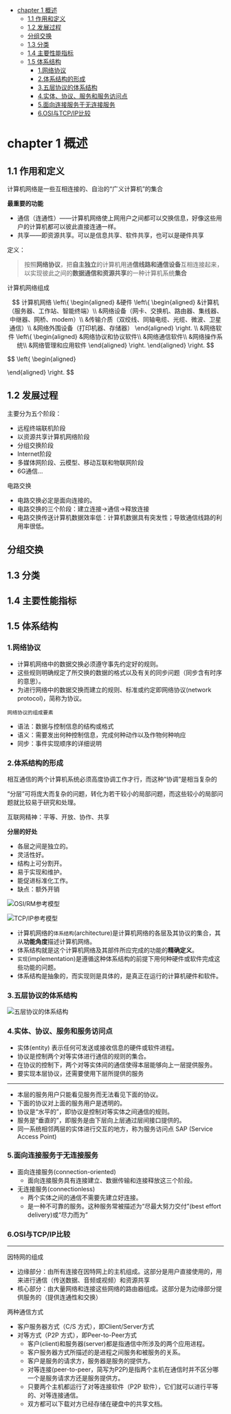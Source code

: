 - [chapter 1 概述](#chapter-1-概述)
  - [1.1 作用和定义](#11-作用和定义)
  - [1.2 发展过程](#12-发展过程)
  - [分组交换](#分组交换)
  - [1.3 分类](#13-分类)
  - [1.4 主要性能指标](#14-主要性能指标)
  - [1.5 体系结构](#15-体系结构)
    - [1.网络协议](#1网络协议)
    - [2.体系结构的形成](#2体系结构的形成)
    - [3.五层协议的体系结构](#3五层协议的体系结构)
    - [4.实体、协议、服务和服务访问点](#4实体协议服务和服务访问点)
    - [5.面向连接服务于无连接服务](#5面向连接服务于无连接服务)
    - [6.OSI与TCP/IP比较](#6osi与tcpip比较)


# chapter 1 概述

## 1.1 作用和定义

计算机网络是一些互相连接的、自治的“广义计算机”的集合

**最重要的功能**
+ 通信（连通性）——计算机网络使上网用户之间都可以交换信息，好像这些用户的计算机都可以彼此直接连通一样。
+ 共享——即资源共享。可以是信息共享、软件共享，也可以是硬件共享

定义：
> 按照**网络协议**，把**自主独立**的计算机用通**信线路和通信设备**互相连接起来，以实现彼此之间的**数据通信和资源共享**的一种计算机系统**集合**

计算机网络组成

$$
计算机网络
\left\{
\begin{aligned}
&硬件
\left\{
\begin{aligned}
&计算机（服务器、工作站、智能终端）\\
&网络设备（网卡、交换机、路由器、集线器、中继器、网桥、modem）\\
&传输介质（双绞线、同轴电缆、光缆、微波、卫星通信）\\
&网络外围设备（打印机器、存储器）
\end{aligned}
\right.
\\
&网络软件
\left\{
\begin{aligned}
&网络协议和协议软件\\
&网络通信软件\\
&网络操作系统\\
&网络管理和应用软件
\end{aligned}
\right.
\end{aligned}
\right.
$$

$$
\left\{
\begin{aligned}
  
\end{aligned}
\right.
$$


## 1.2 发展过程

主要分为五个阶段：
+ 远程终端联机阶段
+ 以资源共享计算机网络阶段
+ 分组交换阶段
+ Internet阶段
+ 多媒体网阶段、云模型、移动互联和物联网阶段
+ 6G通信...

电路交换
+ 电路交换必定是面向连接的。
+ 电路交换的三个阶段：建立连接->通信->释放连接
+ 电路交换传送计算机数据效率低：计算机数据具有突发性；导致通信线路的利用率很低。

分组交换
- 


## 1.3 分类

## 1.4 主要性能指标

## 1.5 体系结构

### 1.网络协议

+ 计算机网络中的数据交换必须遵守事先约定好的规则。
+ 这些规则明确规定了所交换的数据的格式以及有关的同步问题（同步含有时序的意思）。
+ 为进行网络中的数据交换而建立的规则、标准或约定即网络协议(network protocol)，简称为协议。

`网络协议的组成要素`
  + 语法：数据与控制信息的结构或格式
  + 语义：需要发出何种控制信息，完成何种动作以及作物何种响应
  + 同步：事件实现顺序的详细说明


### 2.体系结构的形成

相互通信的两个计算机系统必须高度协调工作才行，而这种“协调”是相当复杂的

“分层”可将庞大而复杂的问题，转化为若干较小的局部问题，而这些较小的局部问题就比较易于研究和处理。

互联网精神：平等、开放、协作、共享

**分层的好处**
+ 各层之间是独立的。
+ 灵活性好。
+ 结构上可分割开。
+ 易于实现和维护。
+ 能促进标准化工作。
+ 缺点：额外开销

![OSI/RM参考模型](pic/2022-11-24-23-53-12.png)

![TCP/IP参考模型](pic/2022-11-24-23-53-38.png)



+ 计算机网络的`体系结构`(architecture)是计算机网络的各层及其协议的集合，其从**功能角度**描述计算机网络。
+ 体系结构就是这个计算机网络及其部件所应完成的功能的**精确定义**。
+ `实现`(implementation)是遵循这种体系结构的前提下用何种硬件或软件完成这些功能的问题。
+ 体系结构是抽象的，而实现则是具体的，是真正在运行的计算机硬件和软件。

### 3.五层协议的体系结构

![五层协议的体系结构](pic/2022-11-24-23-55-48.png)

### 4.实体、协议、服务和服务访问点


+ 实体(entity) 表示任何可发送或接收信息的硬件或软件进程。
+ 协议是控制两个对等实体进行通信的规则的集合。
+ 在协议的控制下，两个对等实体间的通信使得本层能够向上一层提供服务。
+ 要实现本层协议，还需要使用下层所提供的服务
---
+ 本层的服务用户只能看见服务而无法看见下面的协议。
+ 下面的协议对上面的服务用户是透明的。
+ 协议是“水平的”，即协议是控制对等实体之间通信的规则。
+ 服务是“垂直的”，即服务是由下层向上层通过层间接口提供的。
+ 同一系统相邻两层的实体进行交互的地方，称为服务访问点 SAP (Service Access Point)


### 5.面向连接服务于无连接服务

+ 面向连接服务(connection-oriented)
  + 面向连接服务具有连接建立、数据传输和连接释放这三个阶段。
+ 无连接服务(connectionless) 
  + 两个实体之间的通信不需要先建立好连接。
  + 是一种不可靠的服务。这种服务常被描述为“尽最大努力交付”(best effort delivery)或“尽力而为”

### 6.OSI与TCP/IP比较

---

因特网的组成

- 边缘部分：由所有连接在因特网上的主机组成。这部分是用户直接使用的，用来进行通信（传送数据、音频或视频）和资源共享
- 核心部分：由大量网络和连接这些网络的路由器组成。这部分是为边缘部分提供服务的（提供连通性和交换）

两种通信方式

+ 客户服务器方式（C/S 方式），即Client/Server方式
+ 对等方式（P2P 方式），即Peer-to-Peer方式
  + 客户(client)和服务器(server)都是指通信中所涉及的两个应用进程。
  + 客户服务器方式所描述的是进程之间服务和被服务的关系。
  + 客户是服务的请求方，服务器是服务的提供方。
  + 对等连接(peer-to-peer，简写为P2P)是指两个主机在通信时并不区分哪一个是服务请求方还是服务提供方。
  + 只要两个主机都运行了对等连接软件（P2P 软件），它们就可以进行平等的、对等连接通信。
  + 双方都可以下载对方已经存储在硬盘中的共享文档。
